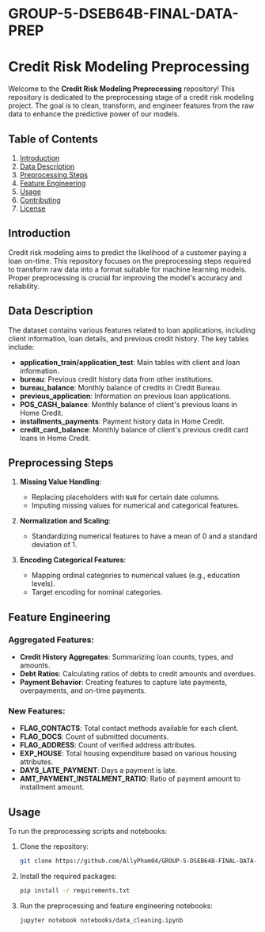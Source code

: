 # GROUP-5-DSEB64B-FINAL-DATA-PREP
# Credit Risk Modeling Preprocessing

Welcome to the **Credit Risk Modeling Preprocessing** repository! This repository is dedicated to the preprocessing stage of a credit risk modeling project. The goal is to clean, transform, and engineer features from the raw data to enhance the predictive power of our models.

## Table of Contents
1. [Introduction](#introduction)
2. [Data Description](#data-description)
3. [Preprocessing Steps](#preprocessing-steps)
4. [Feature Engineering](#feature-engineering)
5. [Usage](#usage)
6. [Contributing](#contributing)
7. [License](#license)

## Introduction
Credit risk modeling aims to predict the likelihood of a customer paying a loan on-time. This repository focuses on the preprocessing steps required to transform raw data into a format suitable for machine learning models. Proper preprocessing is crucial for improving the model's accuracy and reliability.

## Data Description
The dataset contains various features related to loan applications, including client information, loan details, and previous credit history. The key tables include:
- **application_train/application_test**: Main tables with client and loan information.
- **bureau**: Previous credit history data from other institutions.
- **bureau_balance**: Monthly balance of credits in Credit Bureau.
- **previous_application**: Information on previous loan applications.
- **POS_CASH_balance**: Monthly balance of client's previous loans in Home Credit.
- **installments_payments**: Payment history data in Home Credit.
- **credit_card_balance**: Monthly balance of client's previous credit card loans in Home Credit.

## Preprocessing Steps
1. **Missing Value Handling**:
   - Replacing placeholders with `NaN` for certain date columns.
   - Imputing missing values for numerical and categorical features.

2. **Normalization and Scaling**:
   - Standardizing numerical features to have a mean of 0 and a standard deviation of 1.

3. **Encoding Categorical Features**:
   - Mapping ordinal categories to numerical values (e.g., education levels).
   - Target encoding for nominal categories.

## Feature Engineering
### Aggregated Features:
- **Credit History Aggregates**: Summarizing loan counts, types, and amounts.
- **Debt Ratios**: Calculating ratios of debts to credit amounts and overdues.
- **Payment Behavior**: Creating features to capture late payments, overpayments, and on-time payments.

### New Features:
- **FLAG_CONTACTS**: Total contact methods available for each client.
- **FLAG_DOCS**: Count of submitted documents.
- **FLAG_ADDRESS**: Count of verified address attributes.
- **EXP_HOUSE**: Total housing expenditure based on various housing attributes.
- **DAYS_LATE_PAYMENT**: Days a payment is late.
- **AMT_PAYMENT_INSTALMENT_RATIO**: Ratio of payment amount to installment amount.

## Usage
To run the preprocessing scripts and notebooks:
1. Clone the repository:
   ```sh
   git clone https://github.com/AllyPham04/GROUP-5-DSEB64B-FINAL-DATA-PREP.git

2. Install the required packages:
   ```sh
   pip install -r requirements.txt

3. Run the preprocessing and feature engineering notebooks:
   ```sh
   jupyter notebook notebooks/data_cleaning.ipynb
